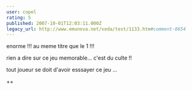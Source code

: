 ```yaml
---
user: copel
rating: 5
published: 2007-10-01T12:03:11.000Z
legacy_url: http://www.emunova.net/veda/test/1133.htm#comment-8654
---
```

enorme !!! au meme titre que le 1 !!!

rien a dire sur ce jeu memorable... c'est du culte !!

tout joueur se doit d'avoir esssayer ce jeu ...

++